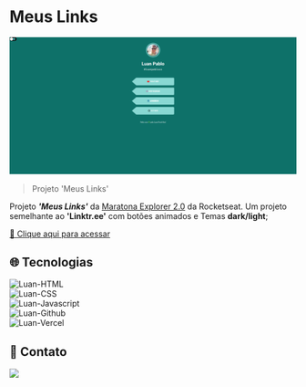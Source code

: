 # Meus Links

![preview](./.github/preview.png)

>Projeto 'Meus Links'

Projeto <I><b>'Meus Links'</b></I> da <U>Maratona Explorer 2.0</U> da Rocketseat.
Um projeto semelhante ao <b>'Linktr.ee'</b> com botões animados e Temas <b>dark/light</b>;

[🔗 Clique aqui para acessar](https://luanpablocs.github.io/meus-links/)

## 🌐 Tecnologias

<img alt="Luan-HTML" src="https://img.shields.io/badge/HTML5-E34F26?style=for-the-badge&logo=html5&logoColor=white"> <br>
<img alt="Luan-CSS" src="https://img.shields.io/badge/CSS3-1572B6?style=for-the-badge&logo=css3&logoColor=white"><br>
<img alt="Luan-Javascript" src="https://img.shields.io/badge/JavaScript-F7DF1E?style=for-the-badge&logo=javascript&logoColor=black"><br>
<img alt="Luan-Github" src="https://img.shields.io/badge/GitHub-100000?style=for-the-badge&logo=github&logoColor=white"><br>
<img alt="Luan-Vercel" src="https://img.shields.io/badge/Vercel-000000?style=for-the-badge&logo=vercel&logoColor=white"><br>


## 📱 Contato

<a href = "mailto:luanpablo@outlook.com"><img src="https://img.shields.io/badge/Outlook-0078D4?style=for-the-badge&logo=microsoft-outlook&logoColor=white" target="_blank"></a>
